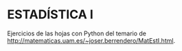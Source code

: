 # ESTADÍSTICA I 
 Ejercicios de las hojas con Python del temario de http://matematicas.uam.es/~joser.berrendero/MatEstI.html.
